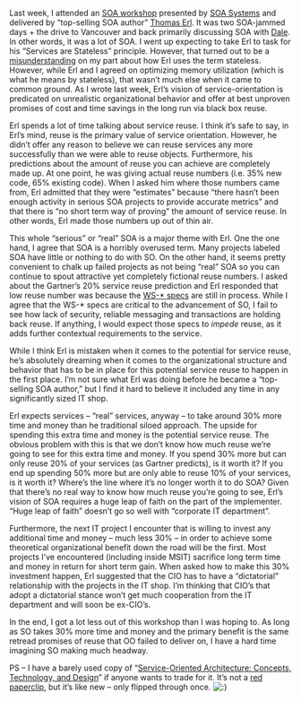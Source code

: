 Last week, I attended an [SOA
workshop](http://www.soasystems.com/events151.asp) presented by [SOA
Systems](http://www.soasystems.com/) and delivered by “top-selling SOA
author” [Thomas Erl](http://www.thomaserl.com/). It was two SOA-jammed
days + the drive to Vancouver and back primarily discussing SOA with
[Dale](http://halfmybrain.spaces.live.com/blog/). In other words, it was
a lot of SOA. I went up expecting to take Erl to task for his “Services
are Stateless” principle. However, that turned out to be a
[misunderstanding](http://devhawk.net/2006/09/20/Stateless+Stateless.aspx)
on my part about how Erl uses the term stateless. However, while Erl and
I agreed on optimizing memory utilization (which is what he means by
stateless), that wasn’t much else when it came to common ground. As I
wrote last week, Erl’s vision of service-orientation is predicated on
unrealistic organizational behavior and offer at best unproven promises
of cost and time savings in the long run via black box reuse.

Erl spends a lot of time talking about service reuse. I think it’s safe
to say, in Erl’s mind, reuse is the primary value of service
orientation. However, he didn’t offer any reason to believe we can reuse
services any more successfully than we were able to reuse objects.
Furthermore, his predictions about the amount of reuse you can achieve
are completely made up. At one point, he was giving actual reuse numbers
(i.e. 35% new code, 65% existing code). When I asked him where those
numbers came from, Erl admitted that they were “estimates” because
“there hasn’t been enough activity in serious SOA projects to provide
accurate metrics” and that there is “no short term way of proving”
the amount of service reuse. In other words, Erl made those numbers up
out of thin air.

This whole “serious” or “real” SOA is a major theme with Erl. One the
one hand, I agree that SOA is a horribly overused term. Many projects
labeled SOA have little or nothing to do with SO. On the other hand, it
seems pretty convenient to chalk up failed projects as not being “real”
SOA so you can continue to spout attractive yet completely fictional
reuse numbers. I asked about the Gartner’s 20% service reuse prediction
and Erl responded that low reuse number was because the [WS-\*
specs](http://msdn.microsoft.com/webservices/webservices/understanding/specs/default.aspx)
are still in process. While I agree that the WS-\* specs are critical to
the advancement of SO, I fail to see how lack of security, reliable
messaging and transactions are holding back reuse. If anything, I would
expect those specs to *impede* reuse, as it adds further contextual
requirements to the service.

While I think Erl is mistaken when it comes to the potential for service
reuse, he’s absolutely dreaming when it comes to the organizational
structure and behavior that has to be in place for this potential
service reuse to happen in the first place. I’m not sure what Erl was
doing before he became a “top-selling SOA author,” but I find it hard to
believe it included any time in any significantly sized IT shop.

Erl expects services – “real” services, anyway – to take around 30% more
time and money than he traditional siloed approach. The upside for
spending this extra time and money is the potential service reuse. The
obvious problem with this is that we don’t know how much reuse we’re
going to see for this extra time and money. If you spend 30% more but
can only reuse 20% of your services (as Gartner predicts), is it worth
it? If you end up spending 50% more but are only able to reuse 10% of
your services, is it worth it? Where’s the line where it’s no longer
worth it to do SOA? Given that there’s no real way to know how much
reuse you’re going to see, Erl’s vision of SOA requires a huge leap of
faith on the part of the implementer. “Huge leap of faith” doesn’t go so
well with “corporate IT department”.

Furthermore, the next IT project I encounter that is willing to invest
any additional time and money – much less 30% – in order to achieve some
theoretical organizational benefit down the road will be the first. Most
projects I’ve encountered (including inside MSIT) sacrifice long term
time and money in return for short term gain. When asked how to make
this 30% investment happen, Erl suggested that the CIO has to have a
“dictatorial” relationship with the projects in the IT shop. I’m
thinking that CIO’s that adopt a dictatorial stance won’t get much
cooperation from the IT department and will soon be ex-CIO’s.

In the end, I got a lot less out of this workshop than I was hoping to.
As long as SO takes 30% more time and money and the primary benefit is
the same retread promises of reuse that OO failed to deliver on, I have
a hard time imagining SO making much headway.

PS – I have a barely used copy of “[Service-Oriented Architecture:
Concepts, Technology, and Design](http://www.soabooks.com)” if anyone
wants to trade for it. It’s not a [red
paperclip](http://oneredpaperclip.blogspot.com/), but it’s like new –
only flipped through once.
![:)](http://devhawk.net/wp-includes/images/smilies/icon_smile.gif)
